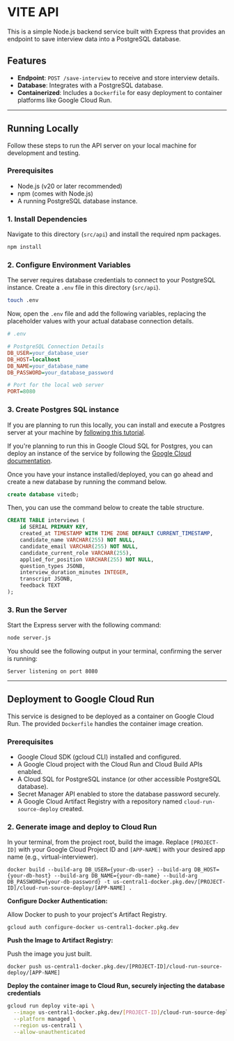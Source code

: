 # VITE API

This is a simple Node.js backend service built with Express that provides an endpoint to save interview data into a PostgreSQL database.

## Features

- **Endpoint**: `POST /save-interview` to receive and store interview details.
- **Database**: Integrates with a PostgreSQL database.
- **Containerized**: Includes a `Dockerfile` for easy deployment to container platforms like Google Cloud Run.

---

## Running Locally

Follow these steps to run the API server on your local machine for development and testing.

### Prerequisites

- Node.js (v20 or later recommended)
- npm (comes with Node.js)
- A running PostgreSQL database instance.

### 1. Install Dependencies

Navigate to this directory (`src/api`) and install the required npm packages.

```bash
npm install
```

### 2. Configure Environment Variables

The server requires database credentials to connect to your PostgreSQL instance. Create a `.env` file in this directory (`src/api`).

```bash
touch .env
```

Now, open the `.env` file and add the following variables, replacing the placeholder values with your actual database connection details.

```ini
# .env

# PostgreSQL Connection Details
DB_USER=your_database_user
DB_HOST=localhost
DB_NAME=your_database_name
DB_PASSWORD=your_database_password

# Port for the local web server
PORT=8080
```

### 3. Create Postgres SQL instance

If you are planning to run this locally, you can install and execute a Postgres server at your machine by <a href="https://www.postgresqltutorial.com/install-postgresql/" target="_blank">following this tutorial</a>.

If you're planning to run this in Google Cloud SQL for Postgres, you can deploy an instance of the service by following the <a href="https://cloud.google.com/sql/docs/postgres/quickstart" target="_blank">Google Cloud documentation</a>.

Once you have your instance installed/deployed, you can go ahead and create a new database by running the command below.

```sql
create database vitedb;
```

Then, you can use the command below to create the table structure.

```sql
CREATE TABLE interviews (
    id SERIAL PRIMARY KEY,
    created_at TIMESTAMP WITH TIME ZONE DEFAULT CURRENT_TIMESTAMP,
    candidate_name VARCHAR(255) NOT NULL,
    candidate_email VARCHAR(255) NOT NULL,
    candidate_current_role VARCHAR(255),
    applied_for_position VARCHAR(255) NOT NULL,
    question_types JSONB,
    interview_duration_minutes INTEGER,
    transcript JSONB,
    feedback TEXT
);
```

### 3. Run the Server

Start the Express server with the following command:

```bash
node server.js
```

You should see the following output in your terminal, confirming the server is running:

```
Server listening on port 8080
```

---

## Deployment to Google Cloud Run

This service is designed to be deployed as a container on Google Cloud Run. The provided `Dockerfile` handles the container image creation.

### Prerequisites

- Google Cloud SDK (gcloud CLI) installed and configured.
- A Google Cloud project with the Cloud Run and Cloud Build APIs enabled.
- A Cloud SQL for PostgreSQL instance (or other accessible PostgreSQL database).
- Secret Manager API enabled to store the database password securely.
- A Google Cloud Artifact Registry with a repository named ```cloud-run-source-deploy``` created.

### 2. Generate image and deploy to Cloud Run

In your terminal, from the project root, build the image. Replace ```[PROJECT-ID]``` with your Google Cloud Project ID and ```[APP-NAME]``` with your desired app name (e.g., virtual-interviewer).

```
docker build --build-arg DB_USER={your-db-user} --build-arg DB_HOST={your-db-host} --build-arg DB_NAME={your-db-name} --build-arg DB_PASSWORD={your-db-password} -t us-central1-docker.pkg.dev/[PROJECT-ID]/cloud-run-source-deploy/[APP-NAME] .
```

**Configure Docker Authentication:**

Allow Docker to push to your project's Artifact Registry.

```
gcloud auth configure-docker us-central1-docker.pkg.dev
```

**Push the Image to Artifact Registry:**

Push the image you just built.

```
docker push us-central1-docker.pkg.dev/[PROJECT-ID]/cloud-run-source-deploy/[APP-NAME]
```

**Deploy the container image to Cloud Run, securely injecting the database credentials**

```bash
gcloud run deploy vite-api \
  --image us-central1-docker.pkg.dev/[PROJECT-ID]/cloud-run-source-deploy/vite-api:latest \
  --platform managed \
  --region us-central1 \
  --allow-unauthenticated
```